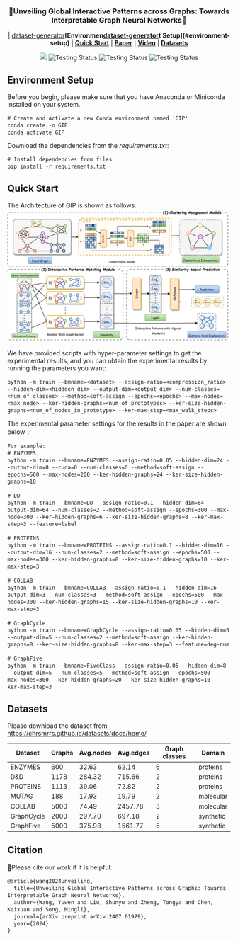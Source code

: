 <h3 align="center">🌟Unveiling Global Interactive Patterns across Graphs: Towards Interpretable Graph Neural Networks🌟</h3>

<div align="center">
  
| [dataset-generator](dataset-generator)**[Environmen[dataset-generator](dataset-generator)t Setup](#environment-setup)**
| **[Quick Start](#quick-start)** 
| **[Paper](http://arxiv.org/abs/2407.01979)**
| **[Video](https://youtu.be/V2Hstu-e2ow?list=PLn0nrSd4xjja0X85oQRfVQarMKL-pocwR)**
| **[Datasets](#datasets)**

![](https://img.shields.io/badge/Latest_version-v0.1-red)
![Testing Status](https://img.shields.io/badge/PyTorch-v1.9.0-red)
![Testing Status](https://img.shields.io/badge/license-Apache-blue)
![Testing Status](https://img.shields.io/badge/python->=3.7-red)

</div>

## Environment Setup
Before you begin, please make sure that you have Anaconda or Miniconda installed on your system.

```
# Create and activate a new Conda environment named 'GIP'
conda create -n GIP
conda activate GIP
```

Download the dependencies from the *requirements.txt*:
```
# Install dependencies from files
pip install -r requirements.txt
```

## Quick Start
The Architecture of GIP is shown as follows:
![image](method.png)

We have provided scripts with hyper-parameter settings to get the experimental results, and you can obtain the experimental results by running the parameters you want:
```
python -m train --bmname=<dataset> --assign-ratio=<compression_ratio> --hidden-dim=<hiddden_dim> --output-dim=<output_dim> --num-classes=<num_of_classes> --method=soft-assign --epochs=<epochs> --max-nodes=<max_node> --ker-hidden-graphs=<num_of_prototypes> --ker-size-hidden-graphs=<num_of_nodes_in_prototype> --ker-max-step=<max_walk_steps>
```

The experimental parameter settings for the results in the paper are shown below：
```
For example:
# ENZYMES
python -m train --bmname=ENZYMES --assign-ratio=0.05 --hidden-dim=24 --output-dim=8 --cuda=0 --num-classes=6 --method=soft-assign --epochs=500 --max-nodes=200 --ker-hidden-graphs=24 --ker-size-hidden-graphs=10

# DD
python -m train --bmname=DD --assign-ratio=0.1 --hidden-dim=64 --output-dim=64 --num-classes=2 --method=soft-assign --epochs=300 --max-node=300 --ker-hidden-graphs=6 --ker-size-hidden-graphs=8 --ker-max-step=3 --feature=label

# PROTEINS
python -m train --bmname=PROTEINS --assign-ratio=0.1 --hidden-dim=16 --output-dim=16 --num-classes=2 --method=soft-assign --epochs=500 --max-nodes=300 --ker-hidden-graphs=8 --ker-size-hidden-graphs=10 --ker-max-step=3

# COLLAB
python -m train --bmname=COLLAB --assign-ratio=0.1 --hidden-dim=16 --output-dim=3 --num-classes=3 --method=soft-assign --epochs=500 --max-nodes=300 --ker-hidden-graphs=15 --ker-size-hidden-graphs=10 --ker-max-step=3

# GraphCycle
python -m train --bmname=GraphCycle --assign-ratio=0.05 --hidden-dim=5 --output-dim=5 --num-classes=2 --method=soft-assign --ker-hidden-graphs=8 --ker-size-hidden-graphs=8 --ker-max-step=3 --feature=deg-num

# GraphFive
python -m train --bmname=FiveClass --assign-ratio=0.05 --hidden-dim=8 --output-dim=5 --num-classes=5 --method=soft-assign --epochs=500 --max-nodes=300 --ker-hidden-graphs=20 --ker-size-hidden-graphs=10 --ker-max-step=3
```

## Datasets
Please download the dataset from <https://chrsmrrs.github.io/datasets/docs/home/>

| Dataset    | Graphs | Avg.nodes | Avg.edges | Graph classes | Domain      |
|------------|--------|-----------|-----------|---------------|-------------|
| ENZYMES    | 600    | 32.63     | 62.14     | 6             | proteins    |
| D&D        | 1178   | 284.32    | 715.66    | 2             | proteins    |
| PROTEINS   | 1113   | 39.06     | 72.82     | 2             | proteins    |
| MUTAG      | 188    | 17.93     | 19.79     | 2             | molecular   |
| COLLAB     | 5000   | 74.49     | 2457.78   | 3             | molecular   |
| GraphCycle | 2000   | 297.70    | 697.18    | 2             | synthetic   |
| GraphFive  | 5000   | 375.98    | 1561.77   | 5             | synthetic   |

## Citation
🌹Please cite our work if it is helpful:

```
@article{wang2024unveiling,
  title={Unveiling Global Interactive Patterns across Graphs: Towards Interpretable Graph Neural Networks},
  author={Wang, Yuwen and Liu, Shunyu and Zheng, Tongya and Chen, Kaixuan and Song, Mingli},
  journal={arXiv preprint arXiv:2407.01979},
  year={2024}
}
```
